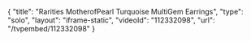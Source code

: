 {
    "title": "Rarities MotherofPearl   Turquoise MultiGem Earrings",
    "type": "solo",
    "layout": "iframe-static",
    "videoId": "112332098",
    "url": "\/tvpembed\/112332098"
}